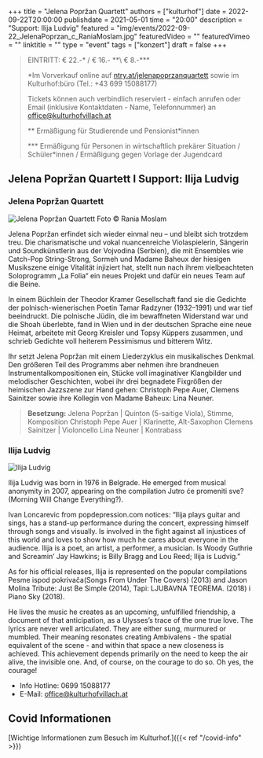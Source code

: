 +++
title = "Jelena Popržan Quartett"
authors = ["kulturhof"]
date = 2022-09-22T20:00:00
publishdate = 2021-05-01
time = "20:00"
description = "Support: Ilija Ludvig"
featured = "img/events/2022-09-22_JelenaPoprzan_c_RaniaMoslam.jpg"
featuredVideo = ""
featuredVimeo = ""
linktitle = ""
type = "event"
tags = ["konzert"]
draft = false
+++

>
> EINTRITT: € 22.-\* / € 16.- *\*\ € 8.-\*\*\*
>
> \*Im Vorverkauf online auf [ntry.at/jelenapoprzanquartett](https://ntry.at/jelenapopranquartett) sowie im Kulturhof:büro (Tel.: +43 699 15088177)
>
>Tickets können auch verbindlich reserviert - einfach anrufen oder Email (inklusive Kontaktdaten - Name, Telefonnummer) an office@kulturhofvillach.at
> 
> \*\* Ermäßigung für Studierende und Pensionist\*innen
>
> \*\*\* Ermäßigung für Personen in wirtschaftlich prekärer Situation / Schüler\*innen / Ermäßigung gegen Vorlage der Jugendcard
>


## Jelena Popržan Quartett I Support: Ilija Ludvig

### Jelena Popržan Quartett

![Jelena Popržan Quartett](/img/events/2022-09-22_JelenaPoprzan_c_RaniaMoslam.jpg)
Foto © Rania Moslam

Jelena Popržan erfindet sich wieder einmal neu – und bleibt sich trotzdem treu. Die charismatische und vokal nuancenreiche Violaspielerin, Sängerin und Soundkünstlerin aus der Vojvodina (Serbien), die mit Ensembles wie Catch-Pop String-Strong, Sormeh und Madame Baheux der hiesigen Musikszene einige Vitalität injiziert hat, stellt nun nach ihrem vielbeachteten Soloprogramm „La Folia“ ein neues Projekt und dafür ein neues Team auf die Beine.

In einem Büchlein der Theodor Kramer Gesellschaft fand sie die Gedichte der polnisch-wienerischen Poetin Tamar Radzyner (1932–1991) und war tief beeindruckt. Die polnische Jüdin, die im bewaffneten Widerstand war und die Shoah überlebte, fand in Wien und in der deutschen Sprache eine neue Heimat, arbeitete mit Georg Kreisler und Topsy Küppers zusammen, und schrieb Gedichte voll heiterem Pessimismus und bitterem Witz.

Ihr setzt Jelena Popržan mit einem Liederzyklus ein musikalisches Denkmal. Den größeren Teil des Programms aber nehmen ihre brandneuen Instrumentalkompositionen ein, Stücke voll imaginativer Klangbilder und melodischer Geschichten, wobei ihr drei begnadete Fixgrößen der heimischen Jazzszene zur Hand gehen: Christoph Pepe Auer, Clemens Sainitzer sowie ihre Kollegin von Madame Baheux: Lina Neuner.

>**Besetzung:**
>Jelena Popržan | Quinton (5-saitige Viola), Stimme, Komposition
>Christoph Pepe Auer | Klarinette, Alt-Saxophon
>Clemens Sainitzer | Violoncello
>Lina Neuner | Kontrabass



### Ilija Ludvig

![Ilija Ludvig](/img/events/2022-09-22_IlijaLudvig.jpg)

Ilija Ludvig was born in 1976 in Belgrade.
He emerged from musical anonymity in 2007, appearing on the compilation Jutro će promeniti sve? (Morning Will Change Everything?).

Ivan Loncarevic from popdepression.com notices: “Ilija plays guitar and sings, has a stand-up performance during the concert, expressing himself through songs and visually. Is involved in the fight against all injustices of this world and loves to show how much he cares about everyone in the audience. Ilija is a poet, an artist, a performer, a musician. Is Woody Guthrie and Screamin’ Jay Hawkins; is Billy Bragg and Lou Reed; Ilija is Ludvig.”

As for his official releases, Ilija is represented on the popular compilations Pesme ispod pokrivača(Songs From Under The Covers) (2013) and Jason Molina Tribute: Just Be Simple (2014), Tapi: LJUBAVNA TEOREMA. (2018) i Piano Sky (2018).

He lives the music he creates as an upcoming, unfulfilled friendship, a document of that anticipation, as a Ulysses’s trace of the one true love. The lyrics are never well articulated. They are either sung, murmured or mumbled. Their meaning resonates creating Ambivalens  - the spatial equivalent of the scene  - and within that space a new closeness is achieved. This achievement  depends primarily on the need to keep the air alive, the invisible one. And, of course, on the courage to do so. Oh yes, the courage!



- Info Hotline: 0699 15088177 
- E-Mail: office@kulturhofvillach.at

## Covid Informationen

[Wichtige Informationen zum Besuch im Kulturhof.]({{< ref "/covid-info" >}})
